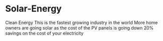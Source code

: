 # Solar-Energy
Clean Energy
This is the fastest growing industry in the world 
More home owners are going solar as the cost of the PV panels is going down
20% savings on the cost of your electricity

